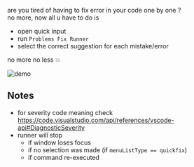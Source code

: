 are you tired of having to fix error in your code one by one ?<br>
no more, now all u have to do is

- open quick input
- run `Problems Fix Runner`
- select the correct suggestion for each mistake/error

no more no less 💥

![demo](https://user-images.githubusercontent.com/7388088/72210739-cf0c1300-34c8-11ea-8239-1650ebdc1ec8.gif)

## Notes

- for severity code meaning check https://code.visualstudio.com/api/references/vscode-api#DiagnosticSeverity
- runner will stop
    - if window loses focus
    - if no selection was made (if `menuListType == quickfix`)
    - if command re-executed
